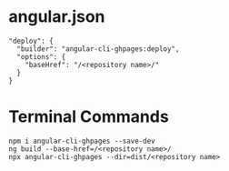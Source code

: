 # angular.json
```
"deploy": {
  "builder": "angular-cli-ghpages:deploy",
  "options": {
    "baseHref": "/<repository name>/"
  }
}
```

# Terminal Commands
```
npm i angular-cli-ghpages --save-dev
ng build --base-href=/<repository name>/
npx angular-cli-ghpages --dir=dist/<repository name>
```
